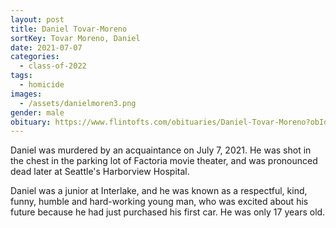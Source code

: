 ```yaml
---
layout: post
title: Daniel Tovar-Moreno
sortKey: Tovar Moreno, Daniel
date: 2021-07-07
categories:
  - class-of-2022
tags:
  - homicide
images:
  - /assets/danielmoren3.png
gender: male
obituary: https://www.flintofts.com/obituaries/Daniel-Tovar-Moreno?obId=21703866
---
```

Daniel was murdered by an acquaintance on July 7, 2021. He was shot in the chest in the parking lot of Factoria movie theater, and was pronounced dead later at Seattle's Harborview Hospital.

Daniel was a junior at Interlake, and he was known as a respectful, kind, funny, humble and hard-working young man, who was excited about his future because he had just purchased his first car. He was only 17 years old.